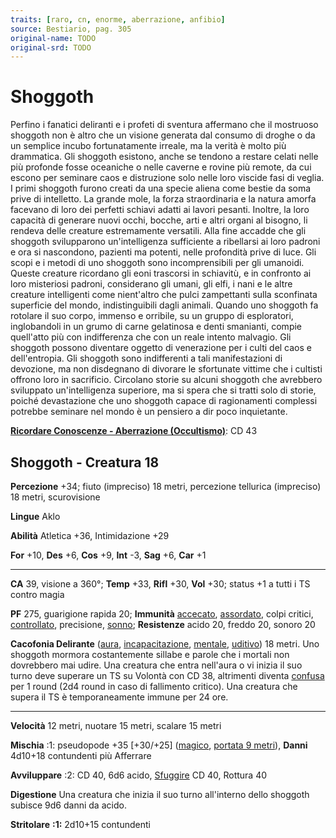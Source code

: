 ```yaml
---
traits: [raro, cn, enorme, aberrazione, anfibio]
source: Bestiario, pag. 305
original-name: TODO
original-srd: TODO
---
```


# Shoggoth

Perfino i fanatici deliranti e i profeti di sventura affermano che il mostruoso
shoggoth non è altro che un visione generata dal consumo di droghe o da un
semplice incubo fortunatamente irreale, ma la verità è molto più drammatica. Gli
shoggoth esistono, anche se tendono a restare celati nelle più profonde fosse
oceaniche o nelle caverne e rovine più remote, da cui escono per seminare caos e
distruzione solo nelle loro viscide fasi di veglia. I primi shoggoth furono
creati da una specie aliena come bestie da soma prive di intelletto. La grande
mole, la forza straordinaria e la natura amorfa facevano di loro dei perfetti
schiavi adatti ai lavori pesanti. Inoltre, la loro capacità di generare nuovi
occhi, bocche, arti e altri organi al bisogno, li rendeva delle creature
estremamente versatili. Alla fine accadde che gli shoggoth svilupparono
un'intelligenza sufficiente a ribellarsi ai loro padroni e ora si nascondono,
pazienti ma potenti, nelle profondità prive di luce. Gli scopi e i metodi di uno
shoggoth sono incomprensibili per gli umanoidi. Queste creature ricordano gli
eoni trascorsi in schiavitù, e in confronto ai loro misteriosi padroni,
considerano gli umani, gli elfi, i nani e le altre creature intelligenti come
nient'altro che pulci zampettanti sulla sconfinata superficie del mondo,
indistinguibili dagli animali. Quando uno shoggoth fa rotolare il suo corpo,
immenso e orribile, su un gruppo di esploratori, inglobandoli in un grumo di
carne gelatinosa e denti smanianti, compie quell'atto più con indifferenza che
con un reale intento malvagio. Gli shoggoth possono diventare oggetto di
venerazione per i culti del caos e dell'entropia. Gli shoggoth sono indifferenti
a tali manifestazioni di devozione, ma non disdegnano di divorare le sfortunate
vittime che i cultisti offrono loro in sacrificio. Circolano storie su alcuni
shoggoth che avrebbero sviluppato un'intelligenza superiore, ma si spera che si
tratti solo di storie, poiché devastazione che uno shoggoth capace di
ragionamenti complessi potrebbe seminare nel mondo è un pensiero a dir poco
inquietante.

**[Ricordare Conoscenze - Aberrazione (Occultismo)](/azioni/abilita/ricordare-conoscenze)**:
CD 43

## Shoggoth - Creatura 18

**Percezione** +34; fiuto (impreciso) 18 metri, percezione tellurica (impreciso)
18 metri, scurovisione

**Lingue** Aklo

**Abilità** Atletica +36, Intimidazione +29

**For** +10, **Des** +6, **Cos** +9, **Int** -3, **Sag** +6, **Car** +1

---

**CA** 39, visione a 360°; **Temp** +33, **Rifl** +30, **Vol** +30; status +1 a
tutti i TS contro magia

**PF** 275, guarigione rapida 20; **Immunità** [accecato](/condizioni/accecato),
[assordato](/condizioni/assordato), colpi critici,
[controllato](/condizioni/controllato), precisione, [sonno](/tratti/sonno);
**Resistenze** acido 20, freddo 20, sonoro 20

**Cacofonia Delirante** ([aura](/tratti/aura),
[incapacitazione](/tratti/incapacitazione), [mentale](/tratti/mentale),
[uditivo](/tratti/uditivo)) 18 metri. Uno shoggoth mormora costantemente sillabe
e parole che i mortali non dovrebbero mai udire. Una creatura che entra
nell'aura o vi inizia il suo turno deve superare un TS su Volontà con CD 38,
altrimenti diventa [confusa](/condizioni/confuso) per 1 round (2d4 round in caso
di fallimento critico). Una creatura che supera il TS è temporaneamente immune
per 24 ore.

---

**Velocità** 12 metri, nuotare 15 metri, scalare 15 metri

**Mischia** :1: pseudopode +35 \[+30/+25] ([magico](/tratti/magico),
[portata 9 metri](/tratti/portata)), **Danni** 4d10+18 contundenti più Afferrare

**Avviluppare** :2: CD 40, 6d6 acido, [Sfuggire](/azioni/base/sfuggire) CD 40,
Rottura 40

**Digestione** Una creatura che inizia il suo turno all'interno dello shoggoth
subisce 9d6 danni da acido.

**Stritolare** **:1:** 2d10+15 contundenti
